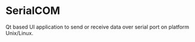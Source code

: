 # SerialCOM
Qt based UI application to send or receive data over serial port on platform Unix/Linux.
